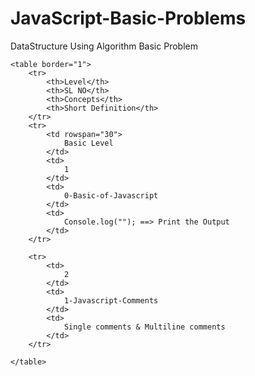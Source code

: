 # JavaScript-Basic-Problems
DataStructure Using Algorithm Basic Problem


    <table border="1">
        <tr>
            <th>Level</th>
            <th>SL NO</th>
            <th>Concepts</th>
            <th>Short Definition</th>
        </tr>
        <tr>
            <td rowspan="30">
                Basic Level
            </td>
            <td>
                1
            </td>
            <td>
                0-Basic-of-Javascript
            </td>
            <td>
                Console.log(""); ==> Print the Output
            </td>
        </tr>

        <tr>
            <td>
                2
            </td>
            <td>
                1-Javascript-Comments
            </td>
            <td>
                Single comments & Multiline comments
            </td>
        </tr>

    </table>